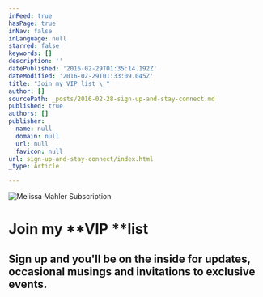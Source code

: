 ```yaml
---
inFeed: true
hasPage: true
inNav: false
inLanguage: null
starred: false
keywords: []
description: ''
datePublished: '2016-02-29T01:35:14.192Z'
dateModified: '2016-02-29T01:33:09.045Z'
title: "Join my VIP list \_"
author: []
sourcePath: _posts/2016-02-28-sign-up-and-stay-connect.md
published: true
authors: []
publisher:
  name: null
  domain: null
  url: null
  favicon: null
url: sign-up-and-stay-connect/index.html
_type: Article

---
```

![Melissa Mahler Subscription  ](https://the-grid-user-content.s3-us-west-2.amazonaws.com/946396f3-776a-4b60-ba0d-6c814a8236ad.jpg)

# Join my **VIP **list  

## Sign up and you'll be on the inside for updates, occasional  musings and invitations to exclusive events.
